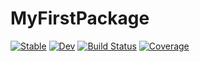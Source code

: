 # MyFirstPackage

[![Stable](https://img.shields.io/badge/docs-stable-blue.svg)](https://hma883.github.io/MyFirstPackage.jl/stable/)
[![Dev](https://img.shields.io/badge/docs-dev-blue.svg)](https://hma883.github.io/MyFirstPackage.jl/dev/)
[![Build Status](https://github.com/hma883/MyFirstPackage.jl/actions/workflows/CI.yml/badge.svg?branch=main)](https://github.com/hma883/MyFirstPackage.jl/actions/workflows/CI.yml?query=branch%3Amain)
[![Coverage](https://codecov.io/gh/hma883/MyFirstPackage.jl/branch/main/graph/badge.svg)](https://codecov.io/gh/hma883/MyFirstPackage.jl)
